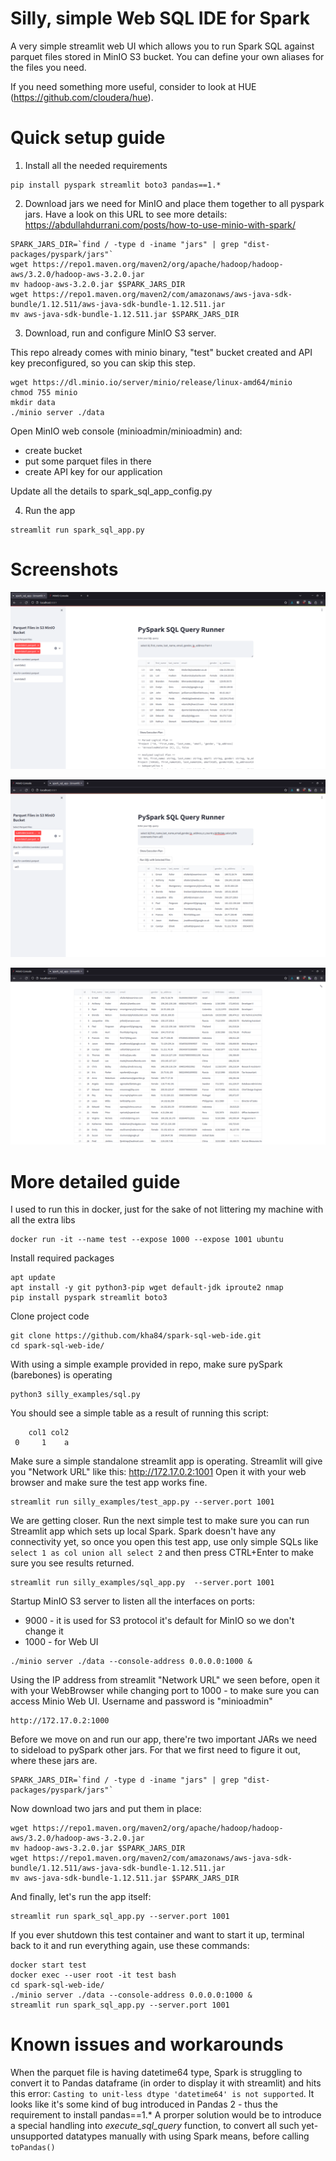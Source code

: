 # Silly, simple Web SQL IDE for Spark

A very simple streamlit web UI which allows you to run Spark SQL against parquet files stored in MinIO S3 bucket.
You can define your own aliases for the files you need. 

If you need something more useful, consider to look at HUE (https://github.com/cloudera/hue).


# Quick setup guide 


1. Install all the needed requirements

```
pip install pyspark streamlit boto3 pandas==1.*
```

2. Download jars we need for MinIO and place them together to all pyspark jars. Have a look on this URL to see more details:
https://abdullahdurrani.com/posts/how-to-use-minio-with-spark/

```
SPARK_JARS_DIR=`find / -type d -iname "jars" | grep "dist-packages/pyspark/jars"`
wget https://repo1.maven.org/maven2/org/apache/hadoop/hadoop-aws/3.2.0/hadoop-aws-3.2.0.jar
mv hadoop-aws-3.2.0.jar $SPARK_JARS_DIR
wget https://repo1.maven.org/maven2/com/amazonaws/aws-java-sdk-bundle/1.12.511/aws-java-sdk-bundle-1.12.511.jar
mv aws-java-sdk-bundle-1.12.511.jar $SPARK_JARS_DIR
```

3. Download, run and configure MinIO S3 server.

This repo already comes with minio binary, "test" bucket created and API key preconfigured, so you can skip this step. 

```
wget https://dl.minio.io/server/minio/release/linux-amd64/minio
chmod 755 minio
mkdir data
./minio server ./data 
```

Open MinIO web console (minioadmin/minioadmin) and:
* create bucket
* put some parquet files in there
* create API key for our application

Update all the details to spark_sql_app_config.py


4. Run the app 

```
streamlit run spark_sql_app.py 
```

# Screenshots

![](https://github.com/kha84/spark-sql-web-ide/blob/main/screenshot1.png?raw=true)

![](https://github.com/kha84/spark-sql-web-ide/blob/main/screenshot2.png?raw=true)

![](https://github.com/kha84/spark-sql-web-ide/blob/main/screenshot3.png?raw=true)

# More detailed guide

I used to run this in docker, just for the sake of not littering my machine with all the extra libs
```
docker run -it --name test --expose 1000 --expose 1001 ubuntu
```

Install required packages
```
apt update
apt install -y git python3-pip wget default-jdk iproute2 nmap
pip install pyspark streamlit boto3
```

Clone project code
```
git clone https://github.com/kha84/spark-sql-web-ide.git
cd spark-sql-web-ide/
```

With using a simple example provided in repo, make sure pySpark (barebones) is operating  
```
python3 silly_examples/sql.py
```
You should see a simple table as a result of running this script:  
```
    col1 col2  
 0     1    a
```


Make sure a simple standalone streamlit app is operating.
Streamlit will give you "Network URL" like this: http://172.17.0.2:1001
Open it with your web browser and make sure the test app works fine.
```
streamlit run silly_examples/test_app.py --server.port 1001
```

We are getting closer. Run the next simple test to make sure you can run Streamlit app which sets up local Spark.
Spark doesn't have any connectivity yet, so once you open this test app, use only simple SQLs like 
`select 1 as col union all select 2` and then press CTRL+Enter to make sure you see results returned.
```
streamlit run silly_examples/sql_app.py  --server.port 1001
```

Startup MinIO S3 server to listen all the interfaces on ports:
*  9000 - it is used for S3 protocol it's default for MinIO so we don't change it
*  1000 - for Web UI

```
./minio server ./data --console-address 0.0.0.0:1000 &
```

Using the IP address from streamlit "Network URL" we seen before, open it with your WebBrowser while changing port to 1000 - to make sure you can access Minio Web UI.
Username and password is "minioadmin"
```
http://172.17.0.2:1000
```

Before we move on and run our app, there're two important JARs we need to sideload to pySpark other jars.
For that we first need to figure it out, where these jars are.
```
SPARK_JARS_DIR=`find / -type d -iname "jars" | grep "dist-packages/pyspark/jars"`
```

Now download two jars and put them in place:
```
wget https://repo1.maven.org/maven2/org/apache/hadoop/hadoop-aws/3.2.0/hadoop-aws-3.2.0.jar
mv hadoop-aws-3.2.0.jar $SPARK_JARS_DIR
wget https://repo1.maven.org/maven2/com/amazonaws/aws-java-sdk-bundle/1.12.511/aws-java-sdk-bundle-1.12.511.jar
mv aws-java-sdk-bundle-1.12.511.jar $SPARK_JARS_DIR
```

And finally, let's run the app itself:
```
streamlit run spark_sql_app.py --server.port 1001
```

If you ever shutdown this test container and want to start it up, terminal back to it and run everything again, use these commands:
```
docker start test
docker exec --user root -it test bash
cd spark-sql-web-ide/
./minio server ./data --console-address 0.0.0.0:1000 &
streamlit run spark_sql_app.py --server.port 1001
```

# Known issues and workarounds

When the parquet file is having datetime64 type, Spark is struggling to convert it to Pandas dataframe (in order to display it with streamlit) and hits this error: `Casting to unit-less dtype 'datetime64' is not supported`. It looks like it's some kind of bug introduced in Pandas 2 - thus the requirement to install pandas==1.*
A prorper solution would be to introduce a special handling into *execute_sql_query* function, to convert all such yet-unsupported datatypes manually with using Spark means, before calling `toPandas()`
